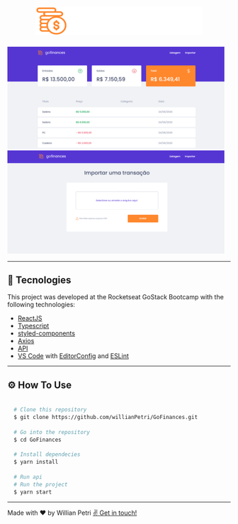 <h1 align="center">
  <img src="./src/assets/logo.svg">
</h1>

<p>
  <img src="./public/github/goFinances.png" width="490">
  <img src="./public/github/goFinancesImport.png" width="490">
</p>

---

## 🚀 Tecnologies

This project was developed at the Rocketseat GoStack Bootcamp with the following technologies:

- [ReactJS](https://reactjs.org)
- [Typescript](https://www.typescriptlang.org/)
- [styled-components](https://styled-components.com/)
- [Axios](https://github.com/axios/axios)
- [API](https://github.com/willianPetri/node-TypeORM)
- [VS Code](https://code.visualstudio.com/) with [EditorConfig](https://marketplace.visualstudio.com/items?itemName=EditorConfig.EditorConfig) and [ESLint](https://marketplace.visualstudio.com/items?itemName=dbaeumer.vscode-eslint)

---

## ⚙️ How To Use

```bash

  # Clone this repository
  $ git clone https://github.com/willianPetri/GoFinances.git

  # Go into the repository
  $ cd GoFinances

  # Install dependecies
  $ yarn install

  # Run api
  # Run the project
  $ yarn start
```

---

Made with ❤ by Willian Petri  [✌ Get in touch!](https://www.linkedin.com/in/willian-petri-84a935135/)
